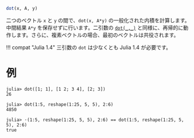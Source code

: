 ```julia
dot(x, A, y)
```

二つのベクトル `x` と `y` の間で、`dot(x, A*y)` の一般化された内積を計算します。中間結果 `A*y` を保存せずに行います。二引数の [`dot(_,_)`](@ref) と同様に、再帰的に動作します。さらに、複素ベクトルの場合、最初のベクトルは共役されます。

!!! compat "Julia 1.4"
    三引数の `dot` は少なくとも Julia 1.4 が必要です。


# 例

```jldoctest
julia> dot([1; 1], [1 2; 3 4], [2; 3])
26

julia> dot(1:5, reshape(1:25, 5, 5), 2:6)
4850

julia> ⋅(1:5, reshape(1:25, 5, 5), 2:6) == dot(1:5, reshape(1:25, 5, 5), 2:6)
true
```
